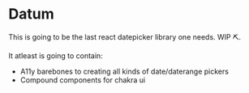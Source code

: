 # Datum

This is going to be the last react datepicker library one needs. WIP ⛏.

It atleast is going to contain:

- A11y barebones to creating all kinds of date/daterange pickers
- Compound components for chakra ui
